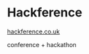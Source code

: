 <!-- .slide: data-state="dim" data-background="resources/hackathon.jpg" -->

# Hackference

[hackference.co.uk](http://hackference.co.uk)

conference + hackathon
